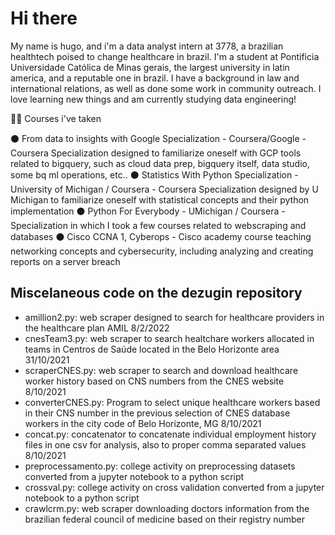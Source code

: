 # Hi there

My name is hugo, and i'm a data analyst intern at 3778, a brazilian healthtech poised to change healthcare in brazil. I'm a student at Pontificia Universidade Católica de Minas gerais, the largest university in latin america, and a reputable one in brazil. I have a background in law and international relations, as well as done some work in community outreach. I love learning new things and am currently studying data engineering!

:student: Courses i've taken

:black_circle: From data to insights with Google Specialization - Coursera/Google - Coursera Specialization designed to familiarize oneself with GCP tools related to bigquery, such as cloud data prep, bigquery itself, data studio, some bq ml operations, etc..
:black_circle: Statistics With Python Specialization - University of Michigan / Coursera - Coursera Specialization designed by U Michigan to familiarize oneself with statistical concepts and their python implementation 
:black_circle: Python For Everybody - UMichigan / Coursera - Specialization in which I took a few courses related to webscraping and databases
:black_circle: Cisco CCNA 1, Cyberops -  Cisco academy course teaching networking concepts and cybersecurity, including analyzing and creating reports on a server breach



## Miscelaneous code on the dezugin repository

- amillion2.py: web scraper designed to search for healthcare providers in the healthcare plan AMIL 8/2/2022
- cnesTeam3.py: web scraper to search healtchare workers allocated in teams in Centros de Saúde located in the Belo Horizonte area 31/10/2021
- scraperCNES.py: web scraper to search and download healthcare worker history based on CNS numbers from the CNES website 8/10/2021
- converterCNES.py: Program to select unique healthcare workers based in their CNS number in the previous selection of CNES database workers in the city code of Belo Horizonte, MG 8/10/2021
- concat.py: concatenator to concatenate individual employment history files in one csv for analysis, also to proper comma separated values 8/10/2021
- preprocessamento.py: college activity on preprocessing datasets converted from a jupyter notebook to a python script
- crossval.py: college activity on cross validation converted from a jupyter notebook to a python script
- crawlcrm.py: web scraper downloading doctors information from the brazilian federal council of medicine based on their registry number
